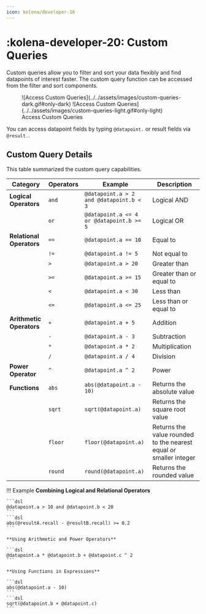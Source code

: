 ```yaml
---
icon: kolena/developer-16
---
```


# :kolena-developer-20: Custom Queries

Custom queries allow you to filter and sort your data flexibly and find datapoints of interest faster.
The custom query function can be accessed from the filter and sort components.

<figure markdown>
![Access Custom Queries](../../assets/images/custom-queries-dark.gif#only-dark)
![Access Custom Queries](../../assets/images/custom-queries-light.gif#only-light)
<figcaption>Access Custom Queries</figcaption>
</figure>

You can access datapoint fields by typing `@datapoint.` or result fields via `@result.`.

## Custom Query Details

This table summarized the custom query capabilities.

| **Category**             | **Operators** | **Example**                              | **Description**                                                   |
|--------------------------|---------------|------------------------------------------|-------------------------------------------------------------------|
| **Logical Operators**    | `and`         | `@datapoint.a > 2 and @datapoint.b < 3`  | Logical AND                                                       |
|                          | `or`          | `@datapoint.a <= 4 or @datapoint.b >= 5` | Logical OR                                                        |
| **Relational Operators** | `==`          | `@datapoint.a == 10`                     | Equal to                                                          |
|                          | `!=`          | `@datapoint.a != 5`                      | Not equal to                                                      |
|                          | `>`           | `@datapoint.a > 20`                      | Greater than                                                      |
|                          | `>=`          | `@datapoint.a >= 15`                     | Greater than or equal to                                          |
|                          | `<`           | `@datapoint.a < 30`                      | Less than                                                         |
|                          | `<=`          | `@datapoint.a <= 25`                     | Less than or equal to                                             |
| **Arithmetic Operators** | `+`           | `@datapoint.a + 5`                       | Addition                                                          |
|                          | `-`           | `@datapoint.a - 3`                       | Subtraction                                                       |
|                          | `*`           | `@datapoint.a * 2`                       | Multiplication                                                    |
|                          | `/`           | `@datapoint.a / 4`                       | Division                                                          |
| **Power Operator**       | `^`           | `@datapoint.a ^ 2`                       | Power                                                             |
| **Functions**            | `abs`         | `abs(@datapoint.a - 10)`                 | Returns the absolute value                                        |
|                          | `sqrt`        | `sqrt(@datapoint.a)`                     | Returns the square root value                                     |
|                          | `floor`       | `floor(@datapoint.a)`                    | Returns the value rounded to the nearest equal or smaller integer |
|                          | `round`       | `round(@datapoint.a)`                    | Returns the rounded value                                         |

!!! Example
    **Combining Logical and Relational Operators**

    ```dsl
    @datapoint.a > 10 and @datapoint.b < 20
    ```
    ```dsl
    abs(@resultA.recall - @resultB.recall) >= 0.2
    ```

    **Using Arithmetic and Power Operators**

    ```dsl
    @datapoint.a * @datapoint.b + @datapoint.c ^ 2
    ```

    **Using Functions in Expressions**

    ```dsl
    abs(@datapoint.a - 10)
    ```
    ```dsl
    sqrt(@datapoint.b + @datapoint.c)
    ```

